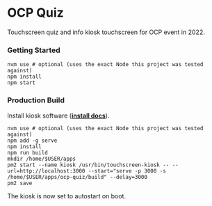 # OCP Quiz

Touchscreen quiz and info kiosk touchscreen for OCP event in 2022.

### Getting Started

```shell
nvm use # optional (uses the exact Node this project was tested against)
npm install
npm start
```

### Production Build

Install kiosk software ([**install docs**](https://github.com/finer-vision/touchscreen-kiosk#kiosk-install)).

```shell
nvm use # optional (uses the exact Node this project was tested against)
npm add -g serve
npm install
npm run build
mkdir /home/$USER/apps
pm2 start --name kiosk /usr/bin/touchscreen-kiosk -- --url=http://localhost:3000 --start="serve -p 3000 -s /home/$USER/apps/ocp-quiz/build" --delay=3000
pm2 save
```

The kiosk is now set to autostart on boot.
